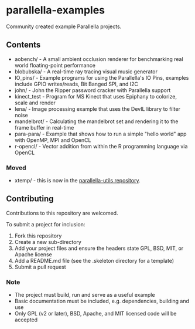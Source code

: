# parallella-examples

Community created example Parallella projects.

## Contents

* aobench/ - A small ambient occlusion renderer for benchmarking real world floating-point performance
* blobubska/ - A real-time ray tracing visual music generator
* IO_pins/ - Example programs for using the Parallella's IO Pins, examples include GPIO writes/reads, Bit Banged SPI, and I2C
* john/ - John the Ripper password cracker with Parallella support
* kinect_test - Program for MS Kinect that uses Epiphany to colorize, scale and render
* lena/ - Image processing example that uses the DevIL library to filter noise
* mandelbrot/ - Calculating the mandelbrot set and rendering it to the frame buffer in real-time
* para-para/ -  Example that shows how to run a simple "hello world" app with OpenMP, MPI and OpenCL
* r-opencl/ - Vector addition from within the R programming language via OpenCL

### Moved

* xtemp/ - this is now in the [parallella-utils repository](https://github.com/parallella/parallella-utils).

## Contributing

Contributions to this repository are welcomed.

To submit a project for inclusion:

1. Fork this repository
2. Create a new sub-directory 
3. Add your project files and ensure the headers state GPL, BSD, MIT, or Apache license
4. Add a README.md file (see the .skeleton directory for a template)
5. Submit a pull request

### Note

* The project must build, run and serve as a useful example
* Basic documentation must be included, e.g. dependencies, building and use
* Only GPL (v2 or later), BSD, Apache, and MIT licensed code will be accepted

